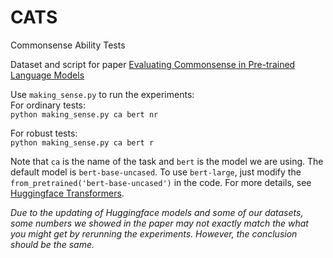 # CATS

Commonsense Ability Tests

Dataset and script for paper [Evaluating Commonsense in Pre-trained Language Models](https://arxiv.org/abs/1911.11931)

Use `making_sense.py` to run the experiments:\
For ordinary tests:\
`python making_sense.py ca bert nr` 

For robust tests:\
`python making_sense.py ca bert r`

Note that `ca` is the name of the task and `bert` is the model we are using. The default model is `bert-base-uncased`. To use `bert-large`, just modify the `from_pretrained('bert-base-uncased')` in the code. For more details, see [Huggingface Transformers](https://huggingface.co/transformers/index.html).

*Due to the updating of Huggingface models and some of our datasets, some numbers we showed in the paper may not exactly match the what you might get by rerunning the experiments. However, the conclusion should be the same.*   
